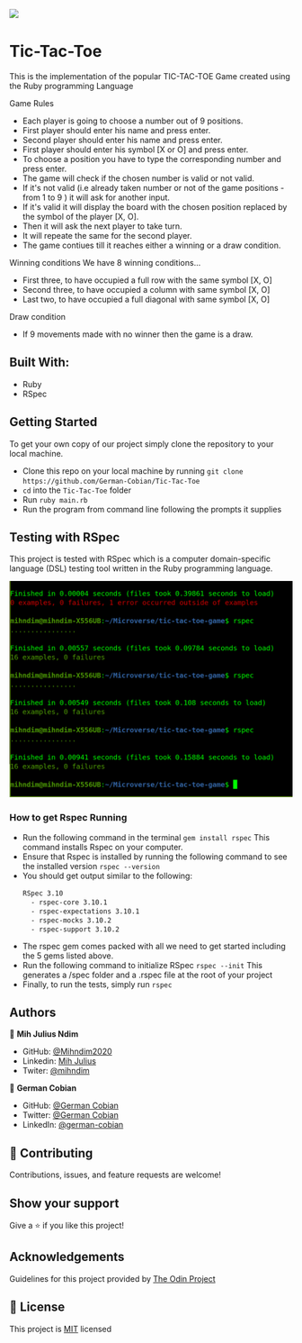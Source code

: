 ![](https://img.shields.io/badge/Microverse-blueviolet)

# Tic-Tac-Toe

This is the implementation of the popular TIC-TAC-TOE Game created using the Ruby programming Language

Game Rules
* Each player is going to choose a number out of 9 positions.
* First player should enter his name and press enter.
* Second player should enter his name and press enter.
* First player should enter his symbol [X or O] and press enter.
* To choose a position you have to type the corresponding number and press enter.
* The game will check if the chosen number is valid or not valid.
* If it's not valid (i.e already taken number or not of the game positions - from 1 to 9 ) it will ask for another input.
* If it's valid it will display the board with the chosen position replaced by the symbol of the player [X, O].
* Then it will ask the next player to take turn.
* It will repeate the same for the second player.
* The game contiues till it reaches either a winning or a draw condition.

Winning conditions
We have 8 winning conditions...

* First three, to have occupied a full row with the same symbol [X, O]
* Second three, to have occupied a column with same symbol [X, O]
* Last two, to have occupied a full diagonal with same symbol [X, O]

Draw condition
* If 9 movements made with no winner then the game is a draw.


## Built With:

* Ruby
* RSpec


## Getting Started

To get your own copy of our project simply clone the repository to your local machine.

* Clone this repo on your local machine by running `git clone https://github.com/German-Cobian/Tic-Tac-Toe`
* `cd` into the `Tic-Tac-Toe` folder
* Run `ruby main.rb`
* Run the program from command line following the prompts it supplies


## Testing with RSpec 

This project is tested with RSpec which is a computer domain-specific language (DSL) testing tool written in the Ruby programming language.

![screenshot](images/testing.png)


### How to get Rspec Running 

* Run the following command in the terminal `gem install rspec` This command installs Rspec on your computer.
* Ensure that Rspec is installed by running the following command to see the installed version `rspec --version`
* You should get output similar to the following:
  ```
  RSpec 3.10
    - rspec-core 3.10.1
    - rspec-expectations 3.10.1
    - rspec-mocks 3.10.2
    - rspec-support 3.10.2
  ```
* The rspec gem comes packed with all we need to get started including the 5 gems listed above.
* Run the following command to initialize RSpec `rspec --init` This generates a /spec folder and a .rspec file at the root of your project
* Finally, to run the tests, simply run `rspec`


## Authors

👤 **Mih Julius Ndim**

* GitHub: [@Mihndim2020](https://github.com/mihndim2020)
* Linkedin: [Mih Julius](https://www.linkedin.com/in/mih-julius)
* Twiter: [@mihndim](https://twitter.com/mihndim)


👤 **German Cobian**

* GitHub: [@German Cobian](https://github.com/German-Cobian)
* Twitter: [@German Cobian](https://twitter.com/GermanCobian3)
* LinkedIn: [@german-cobian](https://www.linkedin.com/in/german-cobian/)


## 🤝 Contributing

Contributions, issues, and feature requests are welcome!


## Show your support
 
Give a ⭐️ if you like this project!


## Acknowledgements

Guidelines for this project provided by [The Odin Project](https://www.theodinproject.com/paths/full-stack-ruby-on-rails/courses/ruby-programming/lessons/tic-tac-toe)


## 📝 License

This project is [MIT](https://github.com/German-Cobian/New-York-Times-Page-Clone/blob/main/LICENSE) licensed
